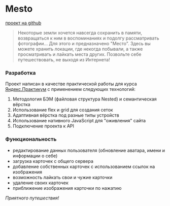 # Mesto
[проект на github](https://caseyaru.github.io/mesto/)

>Некоторые земли хочется навсегда сохранить в памяти, возвращаться к ним в воспоминаниях и подолгу рассматривать фотографии... Для этого и предназначено "Место". Здесь вы можете хранить локации, где некогда побывали, а также просматривать и лайкать места других. Позвольте себе путешествовать, не выходя из Интернета!

### Разработка
Проект написан в качестве практической работы для курса [Яндекс.Практикум](https://practicum.yandex.ru/) с применением следующих технологий:

1. Методология БЭМ (файловая структура Nested) и семантическая вёрстка
3. Использование flex и grid для создания сеток
5. Адаптивная вёрстка под разные типы устройств
6. Использование нативного JavaScript для "оживления" сайта
7. Подключение проекта к API

### Функциональность

- редактирование данных пользователя (обновление аватара, имени и информации о себе)
- загрузка карточек с общего сервера
- добавление собственных карточек с использованием ссылок на изображения
- возможность лайкать свои и чужие карточки
- удаление своих карточек
- приближение изображения карточки по нажатию

_Приятного путешествия!_